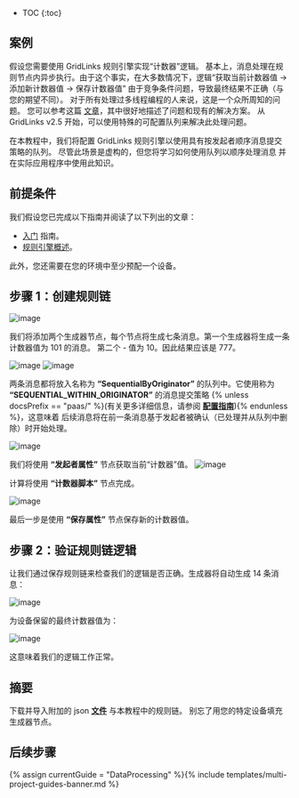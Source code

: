 * TOC
{:toc}

## 案例

假设您需要使用 GridLinks 规则引擎实现“计数器”逻辑。
基本上，消息处理在规则节点内异步执行。由于这个事实，在大多数情况下，逻辑“获取当前计数器值 -> 添加新计数器值 -> 保存计数器值”
由于竞争条件问题，导致最终结果不正确（与您的期望不同）。
对于所有处理过多线程编程的人来说，这是一个众所周知的问题。
您可以参考这篇 [文章](https://opensourceforgeeks.blogspot.com/2014/01/race-condition-synchronization-atomic.html)，其中很好地描述了问题和现有的解决方案。
从 GridLinks v2.5 开始，可以使用特殊的可配置队列来解决此处理问题。

在本教程中，我们将配置 GridLinks 规则引擎以使用具有按发起者顺序消息提交策略的队列。
尽管此场景是虚构的，但您将学习如何使用队列以顺序处理消息
并在实际应用程序中使用此知识。

## 前提条件

我们假设您已完成以下指南并阅读了以下列出的文章：

  * [入门](/docs/{{docsPrefix}}getting-started-guides/helloworld/) 指南。
  * [规则引擎概述](/docs/{{docsPrefix}}user-guide/rule-engine-2-0/overview/)。
  
此外，您还需要在您的环境中至少预配一个设备。

## 步骤 1：创建规则链

![image](/images/user-guide/rule-engine-2-5/tutorials/sync_rule_chain.png)

我们将添加两个生成器节点，每个节点将生成七条消息。第一个生成器将生成一条计数器值为 101 的消息。
第二个 - 值为 10。因此结果应该是 777。

![image](/images/user-guide/rule-engine-2-5/tutorials/generator1.png)
![image](/images/user-guide/rule-engine-2-5/tutorials/generator2.png)

两条消息都将放入名称为 **“SequentialByOriginator”** 的队列中。它使用称为 **“SEQUENTIAL_WITHIN_ORIGINATOR”** 的消息提交策略
{% unless docsPrefix == "paas/" %}(有关更多详细信息，请参阅 [**配置指南**](/docs/user-guide/install/{{docsPrefix}}config/)){% endunless %}，这意味着
后续消息将在前一条消息基于发起者被确认（已处理并从队列中删除）时开始处理。

![image](/images/user-guide/rule-engine-2-5/tutorials/checkpoint.png)

我们将使用 **“发起者属性”** 节点获取当前“计数器”值。
![image](/images/user-guide/rule-engine-2-5/tutorials/sync_originator_attributes.png)

计算将使用 **“计数器脚本”** 节点完成。

![image](/images/user-guide/rule-engine-2-5/tutorials/sync_counter_script.png)

最后一步是使用 **“保存属性”** 节点保存新的计数器值。

## 步骤 2：验证规则链逻辑

让我们通过保存规则链来检查我们的逻辑是否正确。生成器将自动生成 14 条消息：

![image](/images/user-guide/rule-engine-2-5/tutorials/sync_events.png)

为设备保留的最终计数器值为：

![image](/images/user-guide/rule-engine-2-5/tutorials/sync_result.png)

这意味着我们的逻辑工作正常。

## 摘要

下载并导入附加的 json [**文件**](/docs/{{docsPrefix}}user-guide/rule-engine-2-5/tutorials/resources/synchronization_rule_chain.json) 与本教程中的规则链。
别忘了用您的特定设备填充生成器节点。
 
## 后续步骤

{% assign currentGuide = "DataProcessing" %}{% include templates/multi-project-guides-banner.md %}